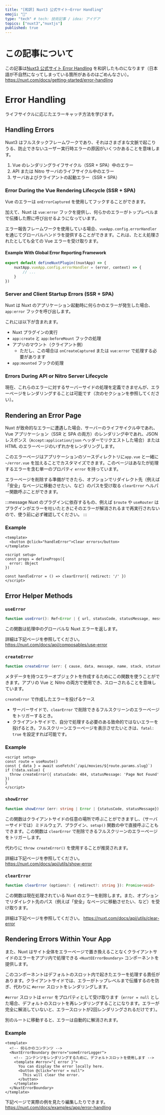 ```yaml
---
title: "[和訳] Nuxt3 公式サイト~Error Handling"
emoji: "📘"
type: "tech" # tech: 技術記事 / idea: アイデア
topics: ["nuxt3","nuxtjs"]
published: true
---
```

# この記事について
この記事は[Nuxt3 公式サイト Error Handling](https://nuxt.com/docs/getting-started/error-handling) を和訳したものになります（日本語が不自然になってしまっている箇所があるのはごめんなさい）。
https://nuxt.com/docs/getting-started/error-handling

# Error Handling
ライフサイクルに応じたエラーキャッチ方法を学びます。

## Handling Errors
Nuxt3 はフルスタックフレームワークであり、それはさまざまな文脈で起こりうる、防止できないユーザー実行時エラーの原因がいくつかあることを意味します。
1. Vue のレンダリングライフサイクル（SSR + SPA）中のエラー
2. API または Nitro サーバのライフサイクル中のエラー
3. サーバおよびクライアントの起動エラー（SSR + SPA）

### Error During the Vue Rendering Lifecycle (SSR + SPA)
Vue のエラーは `onErrorCaptured` を使用してフックすることができます。

加えて、Nuxt は `vue:error` フックを提供し、何らかのエラーがトップレベルまで伝播した際に呼び出せるようになっています。

エラー報告フレームワークを使用している場合、`vueApp.config.errorHandler` を通じてグローバルハンドラを提供することができます。これは、たとえ処理されたとしても全ての Vue エラーを受け取ります。

#### Example With Global Error Reporting Framework
```ts
export default defineNuxtPlugin((nuxtApp) => {
    nuxtApp.vueApp.config.errorHandler = (error, context) => {
        // ...
    }
})
```
### Server and Client Startup Errors (SSR + SPA)
Nuxt は Nuxt のアプリケーション起動時に何らかのエラーが発生した場合、`app:error` フックを呼び出します。

これには以下が含まれます。
- Nuxt プラグインの実行
- `app:create` と `app:beforeMount` フックの処理
- アプリのマウント（クライアント側）
  - ただし、この場合は `onCreateCaptured` または `vue:error` で処理する必要があります
- `app:mounted` フックの処理

### Errors During API or Nitro Server Lifecycle
現在、これらのエラーに対するサーバーサイドの処理を定義できませんが、エラーページをレンダリングすることは可能です（次のセクションを参照してください）。

## Rendering an Error Page
Nuxt が致命的なエラーに遭遇した場合、サーバーのライフサイクル中であれ、Vue アプリケーション（SSR と SPA の両方）のレンダリング中であれ、JSON レスポンス（`Accept:application/json` ヘッダーでリクエストした場合）または HTML のエラーページのいずれかをレンダリングします。

このエラーページはアプリケーションのソースディレクトリに`app.vue` と一緒に `~/error.vue` を加えることでカスタマイズできます。このページはあなたが処理するエラーを含む単一のプロパティ `error` を持っています。

エラーページを削除する準備ができたら、オプションでリダイレクト先（例えば「安全」なページに移動させたい、など）のパスを受け取る `clearError` ヘルパー関数呼ぶことができます。

:::message
Nuxt のプラグインに依存するもの、例えば `$route` や `useRouter` はプラグインがエラーを吐いたときにそのエラーが解消されるまで再実行されないので、使う前に必ず確認してください。
:::

### Example
```Vue:error.vue
<template>
  <button @click="handleError">Clear errors</button>
</template>

<script setup>
const props = defineProps({
  error: Object
})

const handleError = () => clearError({ redirect: '/' })
</script>
```

## Error Helper Methods
### `useError`
```ts
function useError(): Ref<Error | { url, statusCode, statusMessage, message, description, data }>
```
この関数は処理中のグローバルな Nuxt エラーを返します。

詳細は下記ページを参照してください。
https://nuxt.com/docs/api/composables/use-error

### `createError`
```ts
function createError (err: { cause, data, message, name, stack, statusCode, statusMessage, fatal }): Error
```
メタデータを持つエラーオブジェクトを作成するためにこの関数を使うことができます。アプリの Vue と Nitro の両方で使用でき、スローされることを意味しています。

`createError` で作成したエラーを投げるケース
- サーバーサイドで、`clearError` で削除できるフルスクリーンのエラーページをトリガーするとき。
- クライアントサイドで、自分で処理する必要のある致命的ではないエラーを投げるとき。フルスクリーンエラーページを表示させたいときは、`fatal: true` を設定すれば可能です。

### Example
```Vue:pages/movies/[slug].vue
<script setup>
const route = useRoute()
const { data } = await useFetch(`/api/movies/${route.params.slug}`)
if (!data.value) {
  throw createError({ statusCode: 404, statusMessage: 'Page Not Found' })
}
</script>
```

### `showError`
```ts
function showError (err: string | Error | {statusCode, statusMessage}): Error
```
この関数はクライアントサイドの任意の場所で呼ぶことができますし、（サーバーサイドでは）ミドルウェア、プラグイン、`setup()` 関数の中で直接呼ぶこともできます。この関数は `clearError` で削除できるフルスクリーンのエラーページをトリガーします。

代わりに `throw createError()` を使用することが推奨されます。

詳細は下記ページを参照してください。
https://nuxt.com/docs/api/utils/show-error

### `clearError`
```ts
function clearError (options?: { redirect?: string }): Promise<void> 
```
この関数は現在処理されている Nuxt のエラーを削除します。また、オプションでリダイレクト先のパス（例えば「安全」なページに移動させたい、など）を受け取ります。

詳細は下記ページを参照してください。
https://nuxt.com/docs/api/utils/clear-error

## Rendering Errors Within Your App
また、Nuxt はサイト全体をエラーページで置き換えることなくクライアントサイドのエラーをアプリ内で処理できる `<NuxtEErrorBoundary>` コンポーネントを提供します。

このコンポーネントはデフォルトのスロット内で起きたエラーを処理する責任があります。クライアントサイドでは、エラーがトップレベルまで伝播するのを防ぎ、代わりに `#error` スロットをレンダリングします。

`#error` スロットは `error` をプロパティとして受け取ります（`error = null` とした場合、デフォルトのスロットを再レンダリングすることになります。エラーが完全に解消していないと、エラースロットが2回レンダリングされるだけです）。

別のルートに移動すると、エラーは自動的に解消されます。

### Example
```Vue:pages/index.vue
<template>
  <!-- 何らかのコンテンツ -->
  <NuxtErrorBoundary @error="someErrorLogger">
    <!-- コンテンツをレンダリングするために、デフォルトスロットを使用します -->
    <template #error="{ error }">
      You can display the error locally here.
      <button @click="error = null">
        This will clear the error.
      </button>
    </template>
  </NuxtErrorBoundary>
</template>
```

下記ページで実際の例を見たり編集したりできます。
https://nuxt.com/docs/examples/app/error-handling

